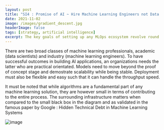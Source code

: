 ```yaml
---
layout: post
title: "SI4 : Promise of AI ~ Hire Machine Learning Engineers not Data Scientists"
date: 2021-11-02
image: /images/gradient_descent.jpg
headerImage: false
tags: [strategy, artificial intelligence]
excerpt: The key goals of setting up any MLOps ecosystem revolve round reproducability, accountability, colloboration and continuous development. 
---
```


There are two broad classes of machine learning professionals, academic (data scientists) and industry (machine learning engineers). To have successful outcomes in building AI applications, an organizations needs the latter who are practical orientated. Models need to move beyond the proof of concept stage and demostrate scalability while being stable. Deployment must also be flexible and easy such that it can handle the throughput speed. 

It must be noted that while algorithms are a fundamental part of any machine learning solution, they are however small in terms of contributing to the entire process. The surrounding infrastructure matters when compared to the small black box in the diagram and as validated in the famous paper by Google : Hidden Technical Debt in Machine Learning Systems

![image](https://user-images.githubusercontent.com/80447701/155068971-9e56de76-f511-453a-a2e4-f22cf1d8d199.png)


